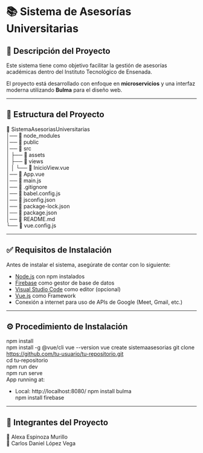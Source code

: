 # 📚 Sistema de Asesorías Universitarias  

## 📝 Descripción del Proyecto  
Este sistema tiene como objetivo facilitar la gestión de asesorías académicas dentro del Instituto Tecnológico de Ensenada.  

El proyecto está desarrollado con enfoque en **microservicios** y una interfaz moderna utilizando **Bulma** para el diseño web.  

---

## 📁 Estructura del Proyecto
📁 SistemaAsesoriasUniversitarias  
│── 📁 node_modules  
│── 📁 public  
│── 📁 src  
│   ├── 📁 assets  
│   ├── 📁 views  
│   │   └── 📄 InicioView.vue  
│── 📄 App.vue  
│── 📄 main.js  
│── 📄 .gitignore  
│── 📄 babel.config.js  
│── 📄 jsconfig.json  
│── 📄 package-lock.json  
│── 📄 package.json  
│── 📄 README.md  
└── 📄 vue.config.js  


---

## ✅ Requisitos de Instalación  

Antes de instalar el sistema, asegúrate de contar con lo siguiente:  

- [Node.js](https://nodejs.org/) con npm instalados  
- [Firebase](https://console.firebase.google.com/u/0/?hl=es-419&fb_gclid=Cj0KCQiAgdC6BhCgARIsAPWNWH1pCso4w4UZB0ryM5azcw9KTSnRFO6ZAyZTKcTZkSsmEYsym4j3ExkaAuOKEALw_wcB) como gestor de base de datos  
- [Visual Studio Code](https://code.visualstudio.com/) como editor (opcional)
- [Vue.js](https://vuejs.org/guide/quick-start.html) como Framework 
- Conexión a internet para uso de APIs de Google (Meet, Gmail, etc.)  

---

## ⚙️ Procedimiento de Instalación  

npm install <br>
npm install -g @vue/cli
vue --version
vue create sistemaasesorias
git clone https://github.com/tu-usuario/tu-repositorio.git <br>
cd tu-repositorio <br>
npm run dev <br>
npm run serve <br>
App running at:
  - Local:   http://localhost:8080/
npm install bulma <br>
npm install firebase <br>


---

## 👥 Integrantes del Proyecto
👤 Alexa Espinoza Murillo <br>
👤 Carlos Daniel López Vega <br>
